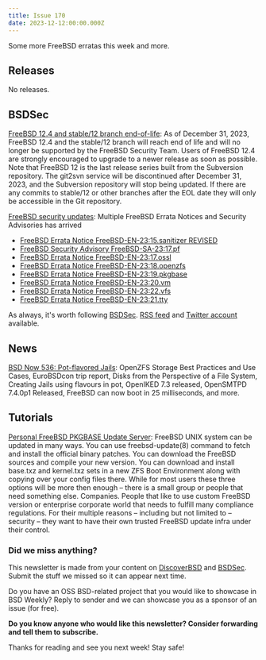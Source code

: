 ```yaml
---
title: Issue 170
date: 2023-12-12:00:00.000Z
---
```


Some more FreeBSD erratas this week and more.

<!-- more -->

## Releases

No releases.

## BSDSec

[FreeBSD 12.4 and stable/12 branch end-of-life](https://bsdsec.net/articles/freebsd-12-4-and-stable-12-branch-end-of-life?utm_source=bsdweekly): As of December 31, 2023, FreeBSD 12.4 and the stable/12 branch will reach end of life and will no longer be supported by the FreeBSD Security Team. Users of FreeBSD 12.4 are strongly encouraged to upgrade to a newer release as soon as possible. Note that FreeBSD 12 is the last release series built from the Subversion repository. The git2svn service will be discontinued after December 31, 2023, and the Subversion repository will stop being updated. If there are any commits to stable/12 or other branches after the EOL date they will only be accessible in the Git repository.

[FreeBSD security updates](https://bsdsec.net/tags/freebsd?utm_source=bsdweekly): Multiple FreeBSD Errata Notices and Security Advisories has arrived 

 - [FreeBSD Errata Notice FreeBSD-EN-23:15.sanitizer REVISED](https://bsdsec.net/articles/freebsd-errata-notice-freebsd-en-23-15-sanitizer-revised)
 - [FreeBSD Security Advisory FreeBSD-SA-23:17.pf](https://bsdsec.net/articles/freebsd-security-advisory-freebsd-sa-23-17-pf)
 - [FreeBSD Errata Notice FreeBSD-EN-23:17.ossl](https://bsdsec.net/articles/freebsd-errata-notice-freebsd-en-23-17-ossl)
 - [FreeBSD Errata Notice FreeBSD-EN-23:18.openzfs](https://bsdsec.net/articles/freebsd-errata-notice-freebsd-en-23-18-openzfs)
 - [FreeBSD Errata Notice FreeBSD-EN-23:19.pkgbase](https://bsdsec.net/articles/freebsd-errata-notice-freebsd-en-23-19-pkgbase)
 - [FreeBSD Errata Notice FreeBSD-EN-23:20.vm](https://bsdsec.net/articles/freebsd-errata-notice-freebsd-en-23-20-vm)
 - [FreeBSD Errata Notice FreeBSD-EN-23:22.vfs](https://bsdsec.net/articles/freebsd-errata-notice-freebsd-en-23-22-vfs)
 - [FreeBSD Errata Notice FreeBSD-EN-23:21.tty](https://bsdsec.net/articles/freebsd-errata-notice-freebsd-en-23-21-tty)

As always, it's worth following [BSDSec](https://bsdsec.net). [RSS feed](https://bsdsec.net/articles.atom) and [Twitter account](https://twitter.com/bsdsec) available.

## News

[BSD Now 536: Pot-flavored Jails](https://www.bsdnow.tv/536?utm_source=bsdweekly): OpenZFS Storage Best Practices and Use Cases, EuroBSDcon trip report, Disks from the Perspective of a File System, Creating Jails using flavours in pot, OpenIKED 7.3 released, OpenSMTPD 7.4.0p1 Released, FreeBSD can now boot in 25 milliseconds, and more.

## Tutorials

[Personal FreeBSD PKGBASE Update Server](https://vermaden.wordpress.com/2023/12/09/personal-freebsd-pkgbase-update-server/?utm_source=bsdweekly): FreeBSD UNIX system can be updated in many ways. You can use freebsd-update(8) command to fetch and install the official binary patches. You can download the FreeBSD sources and compile your new version. You can download and install base.txz and kernel.txz sets in a new ZFS Boot Environment along with copying over your config files there. While for most users these three options will be more then enough – there is a small group or people that need something else. Companies. People that like to use custom FreeBSD version or enterprise corporate world that needs to fulfill many compliance regulations. For their multiple reasons – including but not limited to – security – they want to have their own trusted FreeBSD update infra under their control.

### Did we miss anything?

This newsletter is made from your content on [DiscoverBSD](https://discoverbsd.com) and [BSDSec](https://bsdsec.net). Submit the stuff we missed so it can appear next time.

Do you have an OSS BSD-related project that you would like to showcase in BSD Weekly? Reply to sender and we can showcase you as a sponsor of an issue (for free).

**Do you know anyone who would like this newsletter? Consider forwarding and tell them to subscribe.**

Thanks for reading and see you next week! Stay safe!
